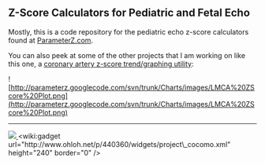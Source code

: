 ## Z-Score Calculators for Pediatric and Fetal Echo ##
Mostly, this is a code repository for the pediatric echo z-score calculators found at [ParameterZ.com](http://parameterz.blogspot.com).

You can also peek at some of the other projects that I am working on like this one, a [coronary artery z-score trend/graphing utility](http://parameterz.googlecode.com/svn/trunk/Charts/lmcaChart.html):

![http://parameterz.googlecode.com/svn/trunk/Charts/images/LMCA%20ZScore%20Plot.png](http://parameterz.googlecode.com/svn/trunk/Charts/images/LMCA%20ZScore%20Plot.png)


---

<a href='https://www.paypal.com/cgi-bin/webscr?cmd=_donations&business=dan%40parameterz%2ecom&lc=US&item_name=ParameterZ%2ecom&currency_code=USD&bn=PP%2dDonationsBF%3abtn_donateCC_LG%2egif%3aNonHosted'>
<img src='https://www.paypal.com/en_US/i/btn/btn_donateCC_LG.gif' />
</a>
&lt;wiki:gadget url="http://www.ohloh.net/p/440360/widgets/project\_cocomo.xml" height="240"  border="0" /&gt;